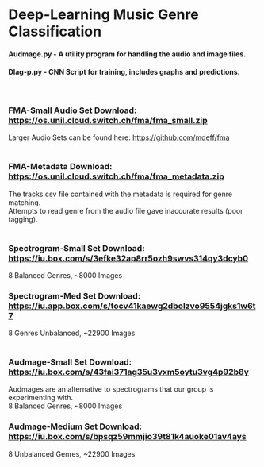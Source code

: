 # Deep-Learning Music Genre Classification

#### Audmage.py - A utility program for handling the audio and image files.
#### Dlag-p.py - CNN Script for training, includes graphs and predictions.
<br>

### FMA-Small Audio Set Download: https://os.unil.cloud.switch.ch/fma/fma_small.zip<br>
Larger Audio Sets can be found here: https://github.com/mdeff/fma<br>
<br>

### FMA-Metadata Download: https://os.unil.cloud.switch.ch/fma/fma_metadata.zip<br>
The tracks.csv file contained with the metadata is required for genre matching.<br>
Attempts to read genre from the audio file gave inaccurate results (poor tagging).
<br>
<br>

### Spectrogram-Small Set Download: https://iu.box.com/s/3efke32ap8rr5ozh9swvs314qy3dcyb0<br>
8 Balanced Genres, ~8000 Images
### Spectrogram-Med Set Download: https://iu.app.box.com/s/tocv41kaewg2dbolzvo9554jgks1w6t7<br>
8 Genres Unbalanced, ~22900 Images 
<br>
<br>

### Audmage-Small Set Download: https://iu.box.com/s/43fai371ag35u3vxm5oytu3vg4p92b8y<br>
Audmages are an alternative to spectrograms that our group is experimenting with.<br>
8 Balanced Genres, ~8000 Images
### Audmage-Medium Set Download: https://iu.box.com/s/bpsqz59mmjio39t81k4auoke01av4ays<br>
8 Unbalanced Genres, ~22900 Images
